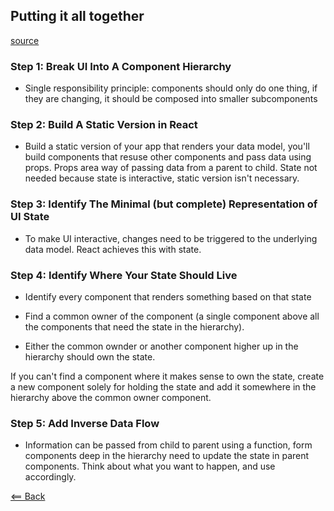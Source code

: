 ## Putting it all together
[source](https://reactjs.org/docs/thinking-in-react.html)

### Step 1: Break UI Into A Component Hierarchy

- Single responsibility principle: components should only do one thing, if they are changing, it should be composed into smaller subcomponents

### Step 2: Build A Static Version in React

- Build a static version of your app that renders your data model, you'll build components that resuse other components and pass data using props. Props area  way of passing data from a parent to child. State not needed because state is interactive, static version isn't necessary.

### Step 3: Identify The Minimal (but complete) Representation of UI State

- To make UI interactive, changes need to be triggered to the underlying data model. React achieves this with state.

### Step 4: Identify Where Your State Should Live

- Identify every component that renders something based on that state

- Find a common owner of the component (a single component above all the components that need the state in the hierarchy).

- Either the common ownder or another component higher up in the hierarchy should own the state.

If you can't find a component where it makes sense to own the state, create a new component solely for holding the state and add it somewhere in the hierarchy above the common owner component.

### Step 5: Add Inverse Data Flow

- Information can be passed from child to parent using a function, form components deep in the hierarchy need to update the state in parent components. Think about what you want to happen, and use accordingly. 

[<== Back](README.md)
